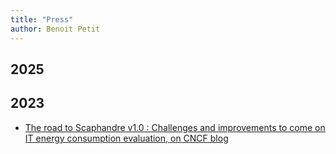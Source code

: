 ```yaml
---
title: "Press"
author: Benoit Petit
---
```


## 2025

## 2023

- [The road to Scaphandre v1.0 : Challenges and improvements to come on IT energy consumption evaluation, on CNCF blog](https://www.cncf.io/blog/2023/10/11/the-road-to-scaphandre-v1-0-challenges-and-improvements-to-come-on-it-energy-consumption-evaluation/)
